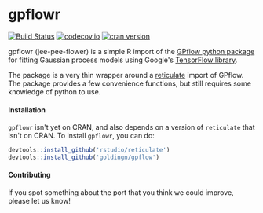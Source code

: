 # gpflowr 

[![Build Status](https://travis-ci.org/goldingn/gpflowr.svg?branch=master)](https://travis-ci.org/goldingn/gpflowr)
[![codecov.io](https://codecov.io/github/goldingn/gpflowr/coverage.svg?branch=master)](https://codecov.io/github/goldingn/gpflowr?branch=master)
[![cran version](http://www.r-pkg.org/badges/version/gpflowr)](https://cran.rstudio.com/web/packages/gpflowr)

gpflowr (jee-pee-flower) is a simple R import of the [GPflow python package](github.com/gpflow/gpflow#README.md) for fitting Gaussian process models using Google's [TensorFlow library](https://www.tensorflow.org/).

The package is a very thin wrapper around a [reticulate](https://github.com/rstudio/reticulate) import of GPflow. The package provides a few convenience functions, but still requires some knowledge of python to use.

#### Installation

`gpflowr` isn't yet on CRAN, and also depends on a version of `reticulate` that isn't on CRAN. To install `gpflowr`, you can do:

```r
devtools::install_github('rstudio/reticulate')
devtools::install_github('goldingn/gpflow')
```

#### Contributing

If you spot something about the port that you think we could improve, please let us know!

